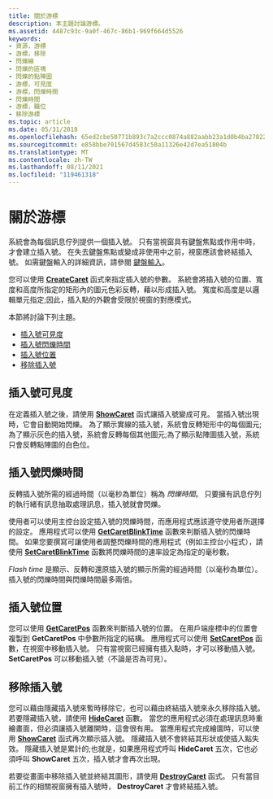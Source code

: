 ```yaml
---
title: 關於游標
description: 本主題討論游標。
ms.assetid: 4487c93c-9a0f-467c-86b1-969f664d5526
keywords:
- 資源，游標
- 游標，移除
- 閃爍線
- 閃爍的區塊
- 閃爍的點陣圖
- 游標，可見度
- 游標，閃爍時間
- 閃爍時間
- 游標，職位
- 移除游標
ms.topic: article
ms.date: 05/31/2018
ms.openlocfilehash: 65ed2cbe50771b893c7a2ccc0874a882aabb23a1d0b4ba27822d7ce0ec47a18b
ms.sourcegitcommit: e858bbe701567d4583c50a11326e42d7ea51804b
ms.translationtype: MT
ms.contentlocale: zh-TW
ms.lasthandoff: 08/11/2021
ms.locfileid: "119461318"
---
```

# <a name="about-carets"></a>關於游標

系統會為每個訊息佇列提供一個插入號。 只有當視窗具有鍵盤焦點或作用中時，才會建立插入號。 在失去鍵盤焦點或變成非使用中之前，視窗應該會終結插入號。 如需鍵盤輸入的詳細資訊，請參閱 [鍵盤輸入](/windows/desktop/inputdev/keyboard-input)。

您可以使用 [**CreateCaret**](/windows/desktop/api/Winuser/nf-winuser-createcaret) 函式來指定插入號的參數。 系統會將插入號的位置、寬度和高度所指定的矩形內的圖元色彩反轉，藉以形成插入號。 寬度和高度是以邏輯單元指定;因此，插入點的外觀會受限於視窗的對應模式。

本節將討論下列主題。

-   [插入號可見度](#caret-visibility)
-   [插入號閃爍時間](#caret-blink-time)
-   [插入號位置](#caret-position)
-   [移除插入號](#removing-a-caret)

## <a name="caret-visibility"></a>插入號可見度

在定義插入號之後，請使用 [**ShowCaret**](/windows/desktop/api/Winuser/nf-winuser-showcaret) 函式讓插入號變成可見。 當插入號出現時，它會自動開始閃爍。 為了顯示實線的插入號，系統會反轉矩形中的每個圖元;為了顯示灰色的插入號，系統會反轉每個其他圖元;為了顯示點陣圖插入號，系統只會反轉點陣圖的白色位。

## <a name="caret-blink-time"></a>插入號閃爍時間

反轉插入號所需的經過時間（以毫秒為單位）稱為 *閃爍時間*。 只要擁有訊息佇列的執行緒有訊息抽取處理訊息，插入號就會閃爍。

使用者可以使用主控台設定插入號的閃爍時間，而應用程式應該遵守使用者所選擇的設定。 應用程式可以使用 [**GetCaretBlinkTime**](/windows/desktop/api/Winuser/nf-winuser-getcaretblinktime) 函數來判斷插入號的閃爍時間。 如果您要撰寫可讓使用者調整閃爍時間的應用程式（例如主控台小程式），請使用 [**SetCaretBlinkTime**](/windows/desktop/api/Winuser/nf-winuser-setcaretblinktime) 函數將閃爍時間的速率設定為指定的毫秒數。

*Flash time* 是顯示、反轉和還原插入號的顯示所需的經過時間（以毫秒為單位）。 插入號的閃爍時間與閃爍時間最多兩倍。

## <a name="caret-position"></a>插入號位置

您可以使用 [**GetCaretPos**](/windows/desktop/api/Winuser/nf-winuser-getcaretpos) 函數來判斷插入號的位置。 在用戶端座標中的位置會複製到 **GetCaretPos** 中參數所指定的結構。 應用程式可以使用 [**SetCaretPos**](/windows/desktop/api/Winuser/nf-winuser-setcaretpos) 函數，在視窗中移動插入號。 只有當視窗已經擁有插入點時，才可以移動插入號。 **SetCaretPos** 可以移動插入號（不論是否為可見）。

## <a name="removing-a-caret"></a>移除插入號

您可以藉由隱藏插入號來暫時移除它，也可以藉由終結插入號來永久移除插入號。 若要隱藏插入號，請使用 [**HideCaret**](/windows/desktop/api/Winuser/nf-winuser-hidecaret) 函數。 當您的應用程式必須在處理訊息時重繪畫面，但必須讓插入號離開時，這會很有用。 當應用程式完成繪圖時，可以使用 [**ShowCaret**](/windows/desktop/api/Winuser/nf-winuser-showcaret) 函式再次顯示插入號。 隱藏插入號不會終結其形狀或使插入點失效。 隱藏插入號是累計的;也就是，如果應用程式呼叫 **HideCaret** 五次，它也必須呼叫 **ShowCaret** 五次，插入號才會再次出現。

若要從畫面中移除插入號並終結其圖形，請使用 [**DestroyCaret**](/windows/desktop/api/Winuser/nf-winuser-destroycaret) 函式。 只有當目前工作的相關視窗擁有插入號時， **DestroyCaret** 才會終結插入號。

 

 